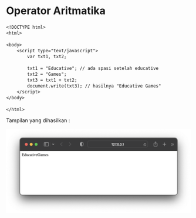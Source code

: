 # Operator Aritmatika

```
<!DOCTYPE html>
<html>

<body>
    <script type="text/javascript">
        var txt1, txt2;

        txt1 = "Educative"; // ada spasi setelah educative
        txt2 = "Games";
        txt3 = txt1 + txt2;
        document.write(txt3); // hasilnya "Educative Games"
    </script>
</body>

</html>
```
Tampilan yang dihasilkan :

![button](https://github.com/itsolution405/JavaScript/blob/main/Operator/Operator%20Aritmatika.png)
